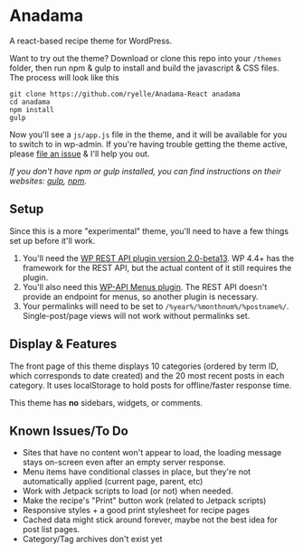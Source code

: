 Anadama
=======

A react-based recipe theme for WordPress.

Want to try out the theme? Download or clone this repo into your `/themes` folder, then run npm & gulp to install and build the javascript & CSS files. The process will look like this

	git clone https://github.com/ryelle/Anadama-React anadama
	cd anadama
	npm install
	gulp

Now you'll see a `js/app.js` file in the theme, and it will be available for you to switch to in wp-admin. If you're having trouble getting the theme active, please [file an issue](https://github.com/ryelle/Anadama-React/issues) & I'll help you out.

_If you don't have npm or gulp installed, you can find instructions on their websites: [gulp](http://gulpjs.com/), [npm](http://npmjs.com)._

Setup
-----

Since this is a more "experimental" theme, you'll need to have a few things set up before it'll work.

1. You'll need the [WP REST API plugin version 2.0-beta13](https://wordpress.org/plugins/rest-api/). WP 4.4+ has the framework for the REST API, but the actual content of it still requires the plugin.
2. You'll also need this [WP-API Menus plugin](https://wordpress.org/plugins/wp-api-menus/). The REST API doesn't provide an endpoint for menus, so another plugin is necessary.
3. Your permalinks will need to be set to `/%year%/%monthnum%/%postname%/`. Single-post/page views will not work without permalinks set.

Display & Features
------------------

The front page of this theme displays 10 categories (ordered by term ID, which corresponds to date created) and the 20 most recent posts in each category. It uses localStorage to hold posts for offline/faster response time.

This theme has **no** sidebars, widgets, or comments.

Known Issues/To Do
------------------

 - Sites that have no content won't appear to load, the loading message stays on-screen even after an empty server response.
 - Menu items have conditional classes in place, but they're not automatically applied (current page, parent, etc)
 - Work with Jetpack scripts to load (or not) when needed.
 - Make the recipe's "Print" button work (related to Jetpack scripts)
 - Responsive styles + a good print stylesheet for recipe pages
 - Cached data might stick around forever, maybe not the best idea for post list pages.
 - Category/Tag archives don't exist yet
